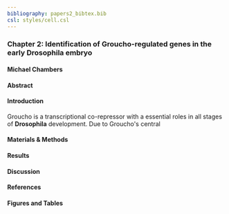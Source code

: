 ```yaml
---
bibliography: papers2_bibtex.bib
csl: styles/cell.csl
---
```


### Chapter 2: Identification of Groucho-regulated genes in the early **Drosophila** embryo
#### **Michael Chambers**


#### Abstract

#### Introduction

Groucho is a transcriptional co-repressor with a essential roles in all stages of **Drosophila** development. Due to Groucho's central

#### Materials & Methods

#### Results

#### Discussion

#### References

#### Figures and Tables